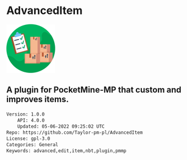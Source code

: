 # AdvancedItem
<img src="https://raw.githubusercontent.com/BlockMagicDev/AdvancedItem/8bd346411edd81d952625aea1574e7cdfee8ca04/assets/images/icon.png" width="128" height="128" />

## A plugin for PocketMine-MP that custom and improves items.
```properties
Version: 1.0.0
    API: 4.0.0
    Updated: 05-06-2022 09:25:02 UTC
Repo: https://github.com/Taylor-pm-pl/AdvancedItem
License: gpl-3.0
Categories: General
Keywords: advanced,edit,item,nbt,plugin,pmmp
```
